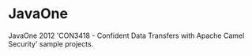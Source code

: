 JavaOne
=======

JavaOne 2012 'CON3418 - Confident Data Transfers with Apache Camel Security' sample projects.